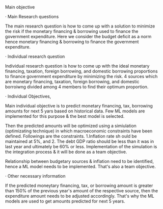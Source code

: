Main objective

·       Main Research questions

The main research question is how to come up with a solution to minimize the risk if the monetary financing & borrowing used to finance the government expenditure. 
Here we consider the budget deficit as a norm hence monetary financing & borrowing to finance the government expenditure. 

·       Individual research question

Individual research question is how to come up with the ideal monetary financing, taxation, foreign borrowing, and domestic borrowing proportions to finance government expenditure
by minimizing the risk. 4 sources which are monetary financing, taxation, foreign borrowing, and domestic borroiwng divided among 4 members to find their optimum proportion.

·       Individual Objectives,

Main individual objective is to predict monetary financing, tax, borrowing amounts for next 5 yars based on historical data. 
Few ML models are implemented for this purpose & the best model is selected.

Then the predicted amounts will be optimized using a simiulation (optimizating technique) in which macroeconomic constraints have been defined. Followings are the constraints.
    1.Inflation rate sh ould be maintained at 5%, and
    2. The debt GDP ratio should be less than it was in last year and ultimately be 60% or less.
Implementation of the simulation is the integration process & it will be done as a team objective.

Relationship between budgetary sources & inflation need to be identified, hence a ML model needs to be implemented. That's also a team objective.

·       Other necessary information

If the predicted moneytary financing, tax, or borrowing amount is greater than 150% of the previous year's amount of the respective source, 
then the expenditure amount needs to be adjusted accordingly. That's why the ML models are used to get amounts predicted for next 5 years.  